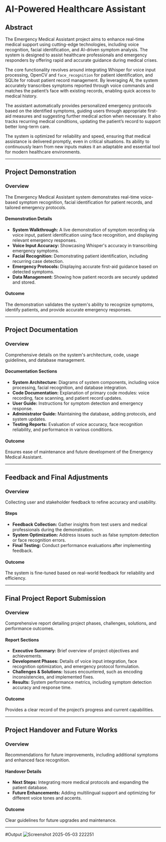# AI-Powered Healthcare Assistant

## Abstract

The Emergency Medical Assistant project aims to enhance real-time medical support using cutting-edge technologies, including voice recognition, facial identification, and AI-driven symptom analysis. The system is designed to assist healthcare professionals and emergency responders by offering rapid and accurate guidance during medical crises.

The core functionality revolves around integrating Whisper for voice input processing, OpenCV and `face_recognition` for patient identification, and SQLite for robust patient record management. By leveraging AI, the system accurately transcribes symptoms reported through voice commands and matches the patient’s face with existing records, enabling quick access to medical history.

The assistant automatically provides personalized emergency protocols based on the identified symptoms, guiding users through appropriate first-aid measures and suggesting further medical action when necessary. It also tracks recurring medical conditions, updating the patient’s record to support better long-term care.

The system is optimized for reliability and speed, ensuring that medical assistance is delivered promptly, even in critical situations. Its ability to continuously learn from new inputs makes it an adaptable and essential tool for modern healthcare environments.

---

## Project Demonstration

### Overview

The Emergency Medical Assistant system demonstrates real-time voice-based symptom recognition, facial identification for patient records, and tailored emergency protocols.

#### Demonstration Details

* **System Walkthrough:** A live demonstration of symptom recording via voice input, patient identification using face recognition, and displaying relevant emergency responses.
* **Voice Input Accuracy:** Showcasing Whisper's accuracy in transcribing emergency symptoms.
* **Facial Recognition:** Demonstrating patient identification, including recurring case detection.
* **Emergency Protocols:** Displaying accurate first-aid guidance based on detected symptoms.
* **Data Management:** Showing how patient records are securely updated and stored.

#### Outcome

The demonstration validates the system's ability to recognize symptoms, identify patients, and provide accurate emergency responses.

---

## Project Documentation

### Overview

Comprehensive details on the system's architecture, code, usage guidelines, and database management.

#### Documentation Sections

* **System Architecture:** Diagrams of system components, including voice processing, facial recognition, and database integration.
* **Code Documentation:** Explanation of primary code modules: voice recording, face scanning, and patient record updates.
* **User Guide:** Instructions for symptom detection and emergency response.
* **Administrator Guide:** Maintaining the database, adding protocols, and system updates.
* **Testing Reports:** Evaluation of voice accuracy, face recognition reliability, and performance in various conditions.

#### Outcome

Ensures ease of maintenance and future development of the Emergency Medical Assistant.

---

## Feedback and Final Adjustments

### Overview

Collecting user and stakeholder feedback to refine accuracy and usability.

#### Steps

* **Feedback Collection:** Gather insights from test users and medical professionals during the demonstration.
* **System Optimization:** Address issues such as false symptom detection or face recognition errors.
* **Final Testing:** Conduct performance evaluations after implementing feedback.

#### Outcome

The system is fine-tuned based on real-world feedback for reliability and efficiency.

---

## Final Project Report Submission

### Overview

Comprehensive report detailing project phases, challenges, solutions, and performance outcomes.

#### Report Sections

* **Executive Summary:** Brief overview of project objectives and achievements.
* **Development Phases:** Details of voice input integration, face recognition optimization, and emergency protocol formulation.
* **Challenges & Solutions:** Issues encountered, such as encoding inconsistencies, and implemented fixes.
* **Results:** System performance metrics, including symptom detection accuracy and response time.

#### Outcome

Provides a clear record of the project’s progress and current capabilities.

---

## Project Handover and Future Works

### Overview

Recommendations for future improvements, including additional symptoms and enhanced face recognition.

#### Handover Details

* **Next Steps:** Integrating more medical protocols and expanding the patient database.
* **Future Enhancements:** Adding multilingual support and optimizing for different voice tones and accents.

#### Outcome

Clear guidelines for future upgrades and maintenance.

---
#Output
![Screenshot 2025-05-03 222251](https://github.com/user-attachments/assets/ce0257a6-1ce9-45dc-ab9d-e610621a9533)
